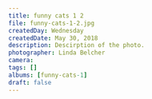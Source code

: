 ```yaml
---
title: funny cats 1 2
file: funny-cats-1-2.jpg
createdDay: Wednesday
createdDate: May 30, 2018
description: Descirption of the photo.
photographer: Linda Belcher
camera: 
tags: []
albums: [funny-cats-1]
draft: false
---
```

